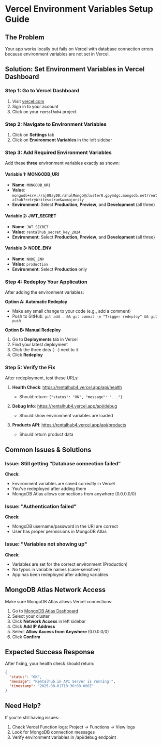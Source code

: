 # Vercel Environment Variables Setup Guide

## The Problem
Your app works locally but fails on Vercel with database connection errors because environment variables are not set in Vercel.

## Solution: Set Environment Variables in Vercel Dashboard

### Step 1: Go to Vercel Dashboard
1. Visit [vercel.com](https://vercel.com)
2. Sign in to your account
3. Click on your `rentalhub4` project

### Step 2: Navigate to Environment Variables
1. Click on **Settings** tab
2. Click on **Environment Variables** in the left sidebar

### Step 3: Add Required Environment Variables

Add these **three** environment variables exactly as shown:

#### Variable 1: MONGODB_URI
- **Name**: `MONGODB_URI`
- **Value**: `mongodb+srv://aj00ay00:rahulMongo@cluster0.gpymdgc.mongodb.net/rentalhub?retryWrites=true&w=majority`
- **Environment**: Select **Production**, **Preview**, and **Development** (all three)

#### Variable 2: JWT_SECRET
- **Name**: `JWT_SECRET`
- **Value**: `rentalhub_secret_key_2024`
- **Environment**: Select **Production**, **Preview**, and **Development** (all three)

#### Variable 3: NODE_ENV
- **Name**: `NODE_ENV`
- **Value**: `production`
- **Environment**: Select **Production** only

### Step 4: Redeploy Your Application

After adding the environment variables:

**Option A: Automatic Redeploy**
- Make any small change to your code (e.g., add a comment)
- Push to GitHub: `git add . && git commit -m "Trigger redeploy" && git push`

**Option B: Manual Redeploy**
1. Go to **Deployments** tab in Vercel
2. Find your latest deployment
3. Click the three dots (⋯) next to it
4. Click **Redeploy**

### Step 5: Verify the Fix

After redeployment, test these URLs:

1. **Health Check**: https://rentalhub4.vercel.app/api/health
   - Should return: `{"status": "OK", "message": "..."}`

2. **Debug Info**: https://rentalhub4.vercel.app/api/debug
   - Should show environment variables are loaded

3. **Products API**: https://rentalhub4.vercel.app/api/products
   - Should return product data

## Common Issues & Solutions

### Issue: Still getting "Database connection failed"
**Check**: 
- Environment variables are saved correctly in Vercel
- You've redeployed after adding them
- MongoDB Atlas allows connections from anywhere (0.0.0.0/0)

### Issue: "Authentication failed"
**Check**: 
- MongoDB username/password in the URI are correct
- User has proper permissions in MongoDB Atlas

### Issue: "Variables not showing up"
**Check**:
- Variables are set for the correct environment (Production)
- No typos in variable names (case-sensitive)
- App has been redeployed after adding variables

## MongoDB Atlas Network Access

Make sure MongoDB Atlas allows Vercel connections:

1. Go to [MongoDB Atlas Dashboard](https://cloud.mongodb.com)
2. Select your cluster
3. Click **Network Access** in left sidebar
4. Click **Add IP Address**
5. Select **Allow Access from Anywhere** (0.0.0.0/0)
6. Click **Confirm**

## Expected Success Response

After fixing, your health check should return:
```json
{
  "status": "OK",
  "message": "Rentalhub.in API Server is running!",
  "timestamp": "2025-08-01T18:30:00.000Z"
}
```

## Need Help?

If you're still having issues:
1. Check Vercel Function logs: Project → Functions → View logs
2. Look for MongoDB connection messages
3. Verify environment variables in /api/debug endpoint
